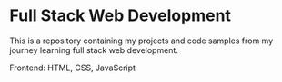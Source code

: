# Full Stack Web Development
This is a repository containing my projects and code samples from my journey learning full stack web development.

Frontend: HTML, CSS, JavaScript
